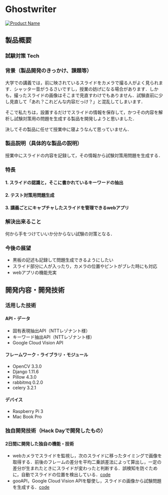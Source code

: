 # Ghostwriter

[![Product Name](https://raw.github.com/GabLeRoux/WebMole/master/ressources/WebMole_Youtube_Video.png)](https://www.youtube.com/channel/UC4PtjOfZTbVp9DwtJv82Lzg)

## 製品概要
### 試験対策 Tech

### 背景（製品開発のきっかけ、課題等）
大学での講義では，前に映されているスライドをカメラで撮る人がよく見られます．シャッター音がうるさいですし，授業の妨げになる場合があります．しかも，撮ったスライドの画像はそこまで見直すわけでもありません．試験直前に少し見直して「あれ？これどんな内容だっけ？」と混乱してしまいます．

そこで私たちは，設置するだけでスライドの情報を保存して，かつその内容を解析し試験対策用の問題を生成する製品を開発しようと思いました．

決してその製品に任せて授業中に寝ようなんて思っていません．

### 製品説明（具体的な製品の説明）
授業中にスライドの内容を記録して，その情報から試験対策用問題を生成する．

### 特長

#### 1. スライドの認識と，そこに書かれているキーワードの抽出

#### 2. テスト対策用問題生成

#### 3. 講義ごとにキャプチャしたスライドを管理できるwebアプリ

### 解決出来ること
何から手をつけていいか分からない試験の対策となる．

### 今後の展望
- 黒板の記述も記録して問題生成できるようにしたい
- スライド部分に人が入ったり，カメラの位置やピントがブレた時にも対応
- webアプリの機能充実

## 開発内容・開発技術
### 活用した技術
#### API・データ
* 固有表現抽出API（NTTレゾナント様）
* キーワード抽出API（NTTレゾナント様）
* Google Cloud Vision API

#### フレームワーク・ライブラリ・モジュール
* OpenCV 3.3.0
* Django 1.11.6
* Pillow 4.3.0
* rabbitmq 0.2.0
* celery 3.2.1

#### デバイス
* Raspberry Pi 3
* Mac Book Pro

### 独自開発技術（Hack Dayで開発したもの）
#### 2日間に開発した独自の機能・技術
* webカメラでスライドを監視し，次のスライドに移ったタイミングで画像を取得する．前後のフレームの差分を平均二乗誤差法によって算出し，一定の差分が生まれたときにスライドが変わったと判断する．誤検知を防ぐために，自動でスライドの位置を検出している．[code](https://github.com/jphacks/KB_1708/blob/master/webapp/ghostwriter/capture_lib/slidecapture.py)
* gooAPI，Google Cloud Vision APIを駆使し，スライドの画像から試験問題を生成する．[code](https://github.com/jphacks/KB_1708/blob/master/webapp/ghostwriter/capture_lib/generate_questions_from_images.py)
